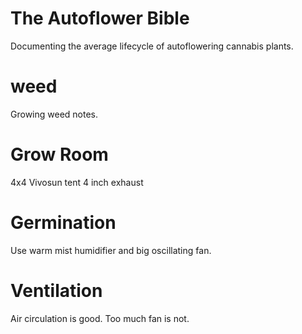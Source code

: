 # The Autoflower Bible
Documenting the average lifecycle of autoflowering cannabis plants.
# weed
Growing weed notes.

# Grow Room

4x4 Vivosun tent
4 inch exhaust



# Germination 

Use warm mist humidifier and big oscillating fan.

# Ventilation

Air circulation is good. Too much fan is not.





